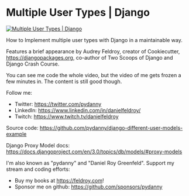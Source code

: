 Multiple User Types | Django
==============================

[![Multiple User Types | Django](https://img.youtube.com/vi/f0hdXr2MOEA/0.jpg)](https://www.youtube.com/watch?v=f0hdXr2MOEA)

How to Implement multiple user types with Django in a maintainable way.

Features a brief appearance by Audrey Feldroy, creator of Cookiecutter, https://djangopackages.org, co-author of Two Scoops of Django and Django Crash Course.

You can see me code the whole video, but the video of me gets frozen a few minutes in. The content is still good though.

Follow me:
- Twitter: https://twitter.com/pydanny
- LinkedIn: https://www.linkedin.com/in/danielfeldroy/
- Twitch: https://www.twitch.tv/danielfeldroy

Source code: https://github.com/pydanny/django-different-user-models-example

Django Proxy Model docs: https://docs.djangoproject.com/en/3.0/topics/db/models/#proxy-models

I'm also known as "pydanny" and "Daniel Roy Greenfeld". Support my stream and coding efforts:

- Buy my books at https://feldroy.com!
- Sponsor me on github: https://github.com/sponsors/pydanny
